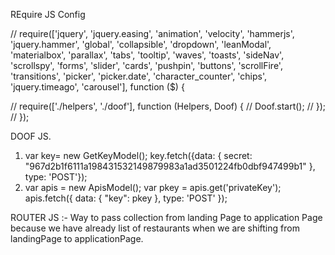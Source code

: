REquire JS Config

// require(['jquery', 'jquery.easing', 'animation', 'velocity', 'hammerjs', 'jquery.hammer', 'global', 'collapsible', 'dropdown', 'leanModal', 'materialbox', 'parallax', 'tabs', 'tooltip', 'waves', 'toasts', 'sideNav', 'scrollspy', 'forms', 'slider', 'cards', 'pushpin', 'buttons', 'scrollFire', 'transitions', 'picker', 'picker.date', 'character_counter', 'chips', 'jquery.timeago', 'carousel'], function ($) {

// 	require(['./helpers', './doof'], function (Helpers, Doof) {
// 		Doof.start();
// 	});
// });


DOOF JS.
1. var key= new GetKeyModel(); key.fetch({data: { secret: "967d2b1f6111a198431532149879983a1ad3501224fb0dbf947499b1" }, type: 'POST'});
2. var apis = new ApisModel(); var pkey = apis.get('privateKey'); apis.fetch({ data: { "key": pkey }, type: 'POST' });


ROUTER JS :-
Way to pass collection from landing Page to application Page because we have already list of restaurants when we are shifting from landingPage to applicationPage.